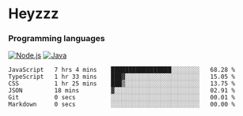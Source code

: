 # Heyzzz  

### Programming languages  

[![Node.js](https://img.shields.io/badge/-Node.js-262626?style=for-the-badge)](https://nodejs.org)
[![Java](https://img.shields.io/badge/-Java-262626?style=for-the-badge)](https://java.com)

<!--START_SECTION:waka-->

```text
JavaScript   7 hrs 4 mins    █████████████████░░░░░░░░   68.28 %
TypeScript   1 hr 33 mins    ███▓░░░░░░░░░░░░░░░░░░░░░   15.05 %
CSS          1 hr 25 mins    ███▒░░░░░░░░░░░░░░░░░░░░░   13.75 %
JSON         18 mins         ▓░░░░░░░░░░░░░░░░░░░░░░░░   02.91 %
Git          0 secs          ░░░░░░░░░░░░░░░░░░░░░░░░░   00.01 %
Markdown     0 secs          ░░░░░░░░░░░░░░░░░░░░░░░░░   00.00 %
```

<!--END_SECTION:waka-->
